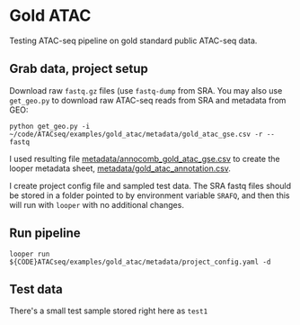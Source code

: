 
# Gold ATAC

Testing ATAC-seq pipeline on gold standard public ATAC-seq data.

## Grab data, project setup

Download raw `fastq.gz` files (use `fastq-dump` from SRA. You may also use `get_geo.py` to download raw ATAC-seq reads from SRA and metadata from GEO:

```
python get_geo.py -i ~/code/ATACseq/examples/gold_atac/metadata/gold_atac_gse.csv -r --fastq
```

I used resulting file [metadata/annocomb_gold_atac_gse.csv](metadata/annocomb_gold_atac_gse.csv) to create the looper metadata sheet, [metadata/gold_atac_annotation.csv](metadata/gold_atac_annotation.csv).

I create project config file and sampled test data. The SRA fastq files should be stored in a folder pointed to by environment variable `SRAFQ`, and then this will run with `looper` with no additional changes.

## Run pipeline

```
looper run ${CODE}ATACseq/examples/gold_atac/metadata/project_config.yaml -d
```


## Test data

There's a small test sample stored right here as `test1`